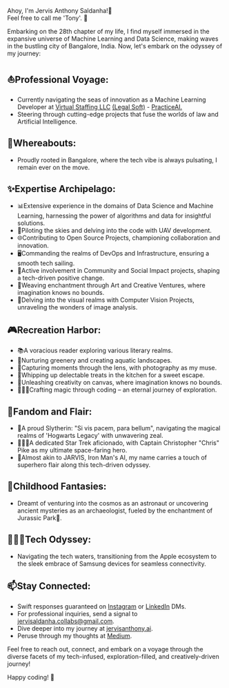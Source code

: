 Ahoy, I'm Jervis Anthony Saldanha!👋\
Feel free to call me 'Tony'. 🚀

Embarking on the 28th chapter of my life, I find myself immersed in the expansive universe of Machine Learning and Data Science, making waves in the bustling city of Bangalore, India. Now, let's embark on the odyssey of my journey:

⛵**Professional Voyage:**
  ---
  - Currently navigating the seas of innovation as a Machine Learning Developer at [Virtual Staffing LLC](https://virtualstaffing.com/) [(Legal Soft)](https://legalsoft.com/) - [PracticeAI.](https://github.com/PracticeAI)
  - Steering through cutting-edge projects that fuse the worlds of law and Artificial Intelligence.


📍**Whereabouts:**
---
  - Proudly rooted in Bangalore, where the tech vibe is always pulsating, I remain ever on the move.


✨**Expertise Archipelago:**
---
  - 📊Extensive experience in the domains of Data Science and Machine Learning, harnessing the power of algorithms and data for insightful solutions.
  - 🚁Piloting the skies and delving into the code with UAV development.
  - 🌐Contributing to Open Source Projects, championing collaboration and innovation.
  - 🖥️Commanding the realms of DevOps and Infrastructure, ensuring a smooth tech sailing.
  - 👥Active involvement in Community and Social Impact projects, shaping a tech-driven positive change.
  - 🎨Weaving enchantment through Art and Creative Ventures, where imagination knows no bounds.
  - 👀Delving into the visual realms with Computer Vision Projects, unraveling the wonders of image analysis.



🎮**Recreation Harbor:**
---
  - 📚A voracious reader exploring various literary realms.
  - 🌱Nurturing greenery and creating aquatic landscapes.
  - 📸Capturing moments through the lens, with photography as my muse.
  - 🧁Whipping up delectable treats in the kitchen for a sweet escape.
  - 🎨Unleashing creativity on canvas, where imagination knows no bounds.
  - 🧙🏻‍♂️Crafting magic through coding – an eternal journey of exploration.



🍿**Fandom and Flair:**
---
  - 🐍A proud Slytherin: "Si vis pacem, para bellum", navigating the magical realms of 'Hogwarts Legacy' with unwavering zeal.
  - 👨🏻‍🚀A dedicated Star Trek aficionado, with Captain Christopher "Chris" Pike as my ultimate space-faring hero.
  - 🤖Almost akin to JARVIS, Iron Man's AI, my name carries a touch of superhero flair along this tech-driven odyssey.



💫**Childhood Fantasies:**
 ---
  - Dreamt of venturing into the cosmos as an astronaut or uncovering ancient mysteries as an archaeologist, fueled by the enchantment of Jurassic Park🦖.


👨🏻‍💻**Tech Odyssey:**
---
  - Navigating the tech waters, transitioning from the Apple ecosystem to the sleek embrace of Samsung devices for seamless connectivity.


📫**Stay Connected:**
---
  - Swift responses guaranteed on [Instagram](https://www.instagram.com/saldanhajervis/) or [LinkedIn](https://www.linkedin.com/in/jervis-anthony-saldanha/) DMs.
  - For professional inquiries, send a signal to jervisaldanha.collabs@gmail.com.
  - Dive deeper into my journey at [jervisanthony.ai](http://jervisanthony.ai).
  - Peruse through my thoughts at [Medium](https://medium.com/@jervisaldanha).


    
  
Feel free to reach out, connect, and embark on a voyage through the diverse facets of my tech-infused, exploration-filled, and creatively-driven journey!

Happy coding! 🚀
<!---
JervisAnthony/JervisAnthony is a ✨ special ✨ repository because its `README.md` (this file) appears on your GitHub profile.
You can click the Preview link to take a look at your changes.
--->




